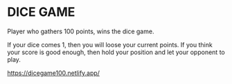 # DICE GAME

Player who gathers 100 points, wins the dice game.

If your dice comes 1, then you will loose your current points. If you think your score is good enough, then hold your position and let your opponent to play.

https://dicegame100.netlify.app/
